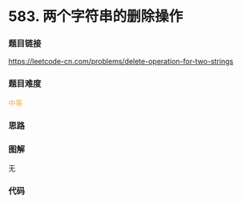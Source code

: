 # 583. 两个字符串的删除操作

### 题目链接

https://leetcode-cn.com/problems/delete-operation-for-two-strings

### 题目难度

<font color=#F0AD4E>中等</font>

### 思路



### 图解

无

### 代码

```python
```